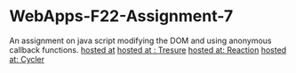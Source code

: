 # WebApps-F22-Assignment-7
An assignment on java script modifying the DOM and using anonymous callback functions.
[hosted at](https://44-563-web-apps-f22.github.io/44563-webapps-assignment-7-udaykirankolla/)
[hosted at : Tresure](https://github.com/44-563-Web-Apps-F22/44563-webapps-assignment-7-udaykirankolla/blob/main/treasure.html)
[hosted at: Reaction](https://github.com/44-563-Web-Apps-F22/44563-webapps-assignment-7-udaykirankolla/blob/main/reaction.html)
[hosted at: Cycler](https://github.com/44-563-Web-Apps-F22/44563-webapps-assignment-7-udaykirankolla/blob/main/cycler.html)

